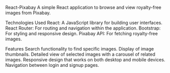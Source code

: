 React-Pixabay 
A simple React application to browse and view royalty-free images from Pixabay.

Technologies Used
React: A JavaScript library for building user interfaces.
React Router: For routing and navigation within the application.
Bootstrap: For styling and responsive design.
Pixabay API: For fetching royalty-free images.

Features
Search functionality to find specific images.
Display of image thumbnails.
Detailed view of selected images with a carousel of related images.
Responsive design that works on both desktop and mobile devices.
Navigation between login and signup pages.